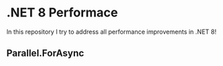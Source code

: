 # .NET 8 Performace 
In this repository I try to address all performance improvements in .NET 8!

## Parallel.ForAsync
